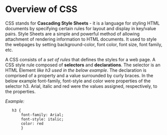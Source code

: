 # Overview of CSS

CSS stands for **Cascading Style Sheets** - it is a language for styling HTML documents by specifying certain rules for layout and display in key/value pairs. Style Sheets are a simple and powerful method of allowing attachment of rendering information to HTML documents. It used to style the webpages by setting background-color, font color, font size, font family, etc.

A CSS consists of a *set of rules* that defines the styles for a web page. A CSS style rule composed of **selectors** and **declarations**. The selector is an HTML Element *like h3 used in the below example*. The declaration is comprised of a property and a value surrounded by curly braces. In the below example font-family, font-style and color were properties of the selector h3. Arial, italic and red were the values assigned, respectively, to the properties.

*Example:*
 ```  
    h3 { 
        font-family: Arial; 
        font-style: italic; 
        color: red 
        }
```
